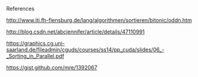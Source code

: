 References

http://www.iti.fh-flensburg.de/lang/algorithmen/sortieren/bitonic/oddn.htm

http://blog.csdn.net/abcjennifer/article/details/47110991

https://graphics.cg.uni-saarland.de/fileadmin/cguds/courses/ss14/pp_cuda/slides/06_-_Sorting_in_Parallel.pdf

https://gist.github.com/mre/1392067

